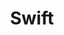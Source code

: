 ---
layout: list
title: Swift
slug: swift
description: >
  Everything about development
sitemap: false
order: 1
---